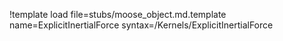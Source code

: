 !template load file=stubs/moose_object.md.template name=ExplicitInertialForce syntax=/Kernels/ExplicitInertialForce
